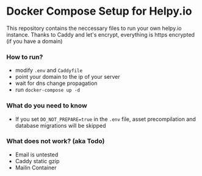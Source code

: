 # Docker Compose Setup for Helpy.io

This repository contains the neccessary files to run your own helpy.io instance. Thanks to Caddy and let's encrypt, everything is https encrypted (if you have a domain)

### How to run?
- modify `.env` and `Caddyfile`
- point your domain to the ip of your server
- wait for dns change propagation
- run `docker-compose up -d`

### What do you need to know
- If you set `DO_NOT_PREPARE=true` in the `.env` file, asset precompilation and database migrations will be skipped

### What does not work? (aka Todo)
- Email is untested
- Caddy static gzip
- Mailin Container
